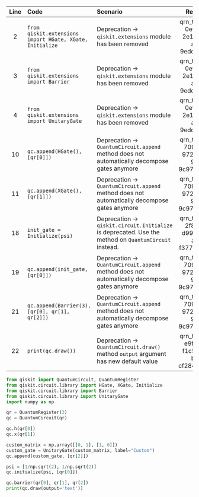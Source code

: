 | Line | Code | Scenario | Reference | Artifact | Refactoring |
| :--: | :--- | :------- | :-------: | :------- | :---------- |
| 2 | `from qiskit.extensions import HGate, XGate, Initialize` | Deprecation -> `qiskit.extensions` module has been removed | qrn_tax_ddbb-0ef4f925-2e1f-4821-a64d-9edcfaacc1c0 | qiskit.extensions | `from qiskit.circuit.library import HGate, XGate, Initialize` |
| 3 | `from qiskit.extensions import Barrier` | Deprecation -> `qiskit.extensions` module has been removed | qrn_tax_ddbb-0ef4f925-2e1f-4821-a64d-9edcfaacc1c0 | qiskit.extensions | `from qiskit.circuit.library import Barrier` |
| 4 | `from qiskit.extensions import UnitaryGate` | Deprecation -> `qiskit.extensions` module has been removed | qrn_tax_ddbb-0ef4f925-2e1f-4821-a64d-9edcfaacc1c0 | qiskit.extensions | `from qiskit.circuit.library import UnitaryGate` |
| 10 | `qc.append(HGate(), [qr[0]])` | Deprecation -> `QuantumCircuit.append` method does not automatically decompose gates anymore | qrn_tax_ddbb-7098e9a2-9721-4f10-9112-9c97b819f046 | QuantumCircuit.append | `qc.h(qr[0])` |
| 11 | `qc.append(XGate(), [qr[1]])` | Deprecation -> `QuantumCircuit.append` method does not automatically decompose gates anymore | qrn_tax_ddbb-7098e9a2-9721-4f10-9112-9c97b819f046 | QuantumCircuit.append | `qc.x(qr[1])` |
| 18 | `init_gate = Initialize(psi)` | Deprecation -> `qiskit.circuit.Initialize` is deprecated. Use the method on `QuantumCircuit` instead. | qrn_tax_ddbb-2f84b6f0-d996-48ee-a10c-f377a06ed6a2 | Initialize | |
| 19 | `qc.append(init_gate, [qr[0]])` | Deprecation -> `QuantumCircuit.append` method does not automatically decompose gates anymore | qrn_tax_ddbb-7098e9a2-9721-4f10-9112-9c97b819f046 | QuantumCircuit.append | `qc.initialize(psi, [qr[0]])` |
| 21 | `qc.append(Barrier(3), [qr[0], qr[1], qr[2]])` | Deprecation -> `QuantumCircuit.append` method does not automatically decompose gates anymore | qrn_tax_ddbb-7098e9a2-9721-4f10-9112-9c97b819f046 | QuantumCircuit.append | `qc.barrier(qr[0], qr[1], qr[2])` |
| 22 | `print(qc.draw())` | Deprecation -> `QuantumCircuit.draw()` method `output` argument has new default value | qrn_tax_ddbb-e9f08687-f1c5-4422-b5e1-cf2846171542 | QuantumCircuit.draw | `print(qc.draw(output='text'))` |

```python
from qiskit import QuantumCircuit, QuantumRegister
from qiskit.circuit.library import HGate, XGate, Initialize
from qiskit.circuit.library import Barrier
from qiskit.circuit.library import UnitaryGate
import numpy as np

qr = QuantumRegister(3)
qc = QuantumCircuit(qr)

qc.h(qr[0])
qc.x(qr[1])

custom_matrix = np.array([[0, 1], [1, 0]])
custom_gate = UnitaryGate(custom_matrix, label="Custom")
qc.append(custom_gate, [qr[2]])

psi = [1/np.sqrt(2), 1/np.sqrt(2)]
qc.initialize(psi, [qr[0]])

qc.barrier(qr[0], qr[1], qr[2])
print(qc.draw(output='text'))
```
